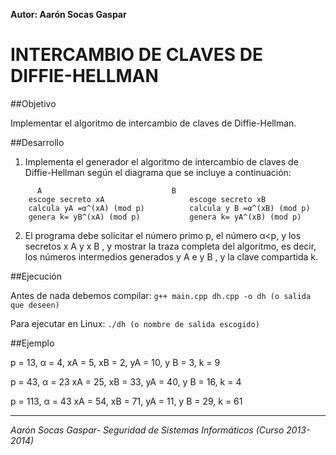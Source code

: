 **Autor: Aarón Socas Gaspar**

# INTERCAMBIO DE CLAVES DE DIFFIE-HELLMAN

##Objetivo

Implementar el algoritmo de intercambio de claves de Diffie-Hellman.

##Desarrollo

1. Implementa el generador el algoritmo de intercambio de claves de Diffie-Hellman según el diagrama que se incluye a continuación:

```
	  A								B
    escoge secreto xA					escoge secreto xB
    calcula yA =α^(xA) (mod p)			calcula y B =α^(xB) (mod p)
    genera k= yB^(xA) (mod p)			genera k= yA^(xB) (mod p)
```

2. El programa debe solicitar el número primo p, el número α<p, y los secretos x A y x B , y mostrar la traza completa del algoritmo, es decir, los números intermedios generados y A e y B , y la clave compartida k.

##Ejecución

Antes de nada debemos compilar:
`
    g++ main.cpp dh.cpp -o dh (o salida que deseen)
`

Para ejecutar en Linux:
`
    ./dh (o nombre de salida escogido)
`

##Ejemplo

p = 13, α = 4, xA = 5, xB = 2, yA = 10, y B = 3, k = 9

p = 43, α = 23 xA = 25, xB = 33, yA = 40, y B = 16, k = 4

p = 113, α = 43 xA = 54, xB = 71, yA = 11, y B = 29, k = 61

--------------------------------------------------------------------------
*Aarón Socas Gaspar- Seguridad de Sistemas Informáticos (Curso 2013-2014)*